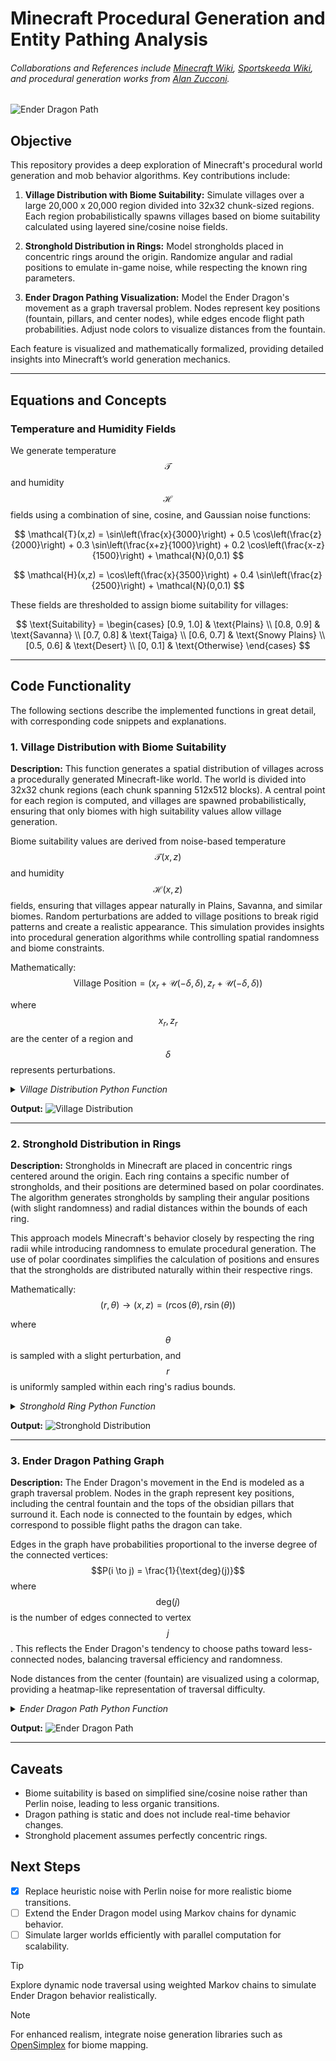 # Minecraft Procedural Generation and Entity Pathing Analysis
###### Collaborations and References include [Minecraft Wiki](https://minecraft.wiki/), [Sportskeeda Wiki](https://wiki.sportskeeda.com/minecraft), and procedural generation works from [Alan Zucconi](https://www.alanzucconi.com/2022/06/05/minecraft-world-generation/).

![Ender Dragon Path](https://github.com/IsolatedSingularity/Minecraft-Generation/blob/main/Plots/ender_dragon_pathing_graph_adjusted.png?raw=true)

## Objective
This repository provides a deep exploration of Minecraft's procedural world generation and mob behavior algorithms. Key contributions include:

1. **Village Distribution with Biome Suitability:** Simulate villages over a large 20,000 x 20,000 region divided into 32x32 chunk-sized regions. Each region probabilistically spawns villages based on biome suitability calculated using layered sine/cosine noise fields.

2. **Stronghold Distribution in Rings:** Model strongholds placed in concentric rings around the origin. Randomize angular and radial positions to emulate in-game noise, while respecting the known ring parameters.

3. **Ender Dragon Pathing Visualization:** Model the Ender Dragon's movement as a graph traversal problem. Nodes represent key positions (fountain, pillars, and center nodes), while edges encode flight path probabilities. Adjust node colors to visualize distances from the fountain.



Each feature is visualized and mathematically formalized, providing detailed insights into Minecraft’s world generation mechanics.

---

## Equations and Concepts

### Temperature and Humidity Fields
We generate temperature $$\mathcal{T}$$ and humidity $$\mathcal{H}$$ fields using a combination of sine, cosine, and Gaussian noise functions:

$$
\mathcal{T}(x,z) = \sin\left(\frac{x}{3000}\right) + 0.5 \cos\left(\frac{z}{2000}\right) + 0.3 \sin\left(\frac{x+z}{1000}\right) + 0.2 \cos\left(\frac{x-z}{1500}\right) + \mathcal{N}(0,0.1)
$$

$$
\mathcal{H}(x,z) = \cos\left(\frac{x}{3500}\right) + 0.4 \sin\left(\frac{z}{2500}\right) + \mathcal{N}(0,0.1)
$$

These fields are thresholded to assign biome suitability for villages:

$$
\text{Suitability} = \begin{cases} 
[0.9, 1.0] & \text{Plains} \\
[0.8, 0.9] & \text{Savanna} \\
[0.7, 0.8] & \text{Taiga} \\
[0.6, 0.7] & \text{Snowy Plains} \\
[0.5, 0.6] & \text{Desert} \\
[0, 0.1] & \text{Otherwise}
\end{cases}
$$

---

## Code Functionality
The following sections describe the implemented functions in great detail, with corresponding code snippets and explanations.

### 1. **Village Distribution with Biome Suitability**

**Description:**
This function generates a spatial distribution of villages across a procedurally generated Minecraft-like world. The world is divided into 32x32 chunk regions (each chunk spanning 512x512 blocks). A central point for each region is computed, and villages are spawned probabilistically, ensuring that only biomes with high suitability values allow village generation. 

Biome suitability values are derived from noise-based temperature $$\mathcal{T}(x,z)$$ and humidity $$\mathcal{H}(x,z)$$ fields, ensuring that villages appear naturally in Plains, Savanna, and similar biomes. Random perturbations are added to village positions to break rigid patterns and create a realistic appearance. This simulation provides insights into procedural generation algorithms while controlling spatial randomness and biome constraints.

Mathematically:
$$\text{Village Position} = (x_r + \mathcal{U}(-\delta, \delta), z_r + \mathcal{U}(-\delta, \delta))$$

where $$x_r, z_r$$ are the center of a region and $$\delta$$ represents perturbations.

<details>
  <summary><i>Village Distribution Python Function</i></summary>

```python
#%% Village distribution and biome suitability [Overworld] - 차단하다


# Create figure and axes
figureVillage, axesVillage = plt.subplots(figsize=(12, 12))
axesVillage.set_facecolor(backgroundColor)
figureVillage.patch.set_facecolor(backgroundColor)

# Define world and region parameters
worldCoordinateRange = 10000  # Total coordinate range for the world (-10,000 to 10,000)
regionBlockSize = 512  # Size of each region in blocks (32x32 chunks)
numberOfRegionsPerAxis = worldCoordinateRange * 2 // regionBlockSize  # Number of regions along one axis

# Generate village positions with reduced density (one per region)
villageXPositions = []
villageZPositions = []

for xRegion in range(-numberOfRegionsPerAxis // 2, numberOfRegionsPerAxis // 2):
    for zRegion in range(-numberOfRegionsPerAxis // 2, numberOfRegionsPerAxis // 2):
        # Calculate the center of the current region
        regionCenterX = xRegion * regionBlockSize + regionBlockSize // 2
        regionCenterZ = zRegion * regionBlockSize + regionBlockSize // 2

        # Randomly decide if a village will spawn in this region (e.g., 40% chance)
        if np.random.rand() < 0.4:  # Adjust probability as needed
            villageXPositions.append(regionCenterX + np.random.uniform(-regionBlockSize // 4, regionBlockSize // 4))
            villageZPositions.append(regionCenterZ + np.random.uniform(-regionBlockSize // 4, regionBlockSize // 4))

# Generate biome suitability values (random for demonstration)
biomeSuitabilityArray = np.random.rand(len(villageXPositions))

# Plot villages with BuPu colormap
scatterPlot = axesVillage.scatter(villageXPositions, villageZPositions,
                                  c=biomeSuitabilityArray,
                                  cmap='BuPu',
                                  alpha=0.6)

# Customize axes appearance
axesVillage.set_xlim(-worldCoordinateRange, worldCoordinateRange)
axesVillage.set_ylim(-worldCoordinateRange, worldCoordinateRange)
axesVillage.set_title('Village Distribution in the Overworld', color=textFontColor, pad=20)
axesVillage.set_xlabel('X Coordinate', color=textFontColor)
axesVillage.set_ylabel('Z Coordinate', color=textFontColor)
axesVillage.grid(True, color=gridLineColor, linestyle='--', alpha=0.5)

# Add colorbar
colorBar = plt.colorbar(scatterPlot)
colorBar.set_label('Biome Suitability', color=textFontColor)
colorBar.ax.yaxis.set_tick_params(color=textFontColor)
plt.setp(plt.getp(colorBar.ax.axes, 'yticklabels'), color=textFontColor)

# Save plot to file with a generic download path
plt.tight_layout()
plt.savefig(os.path.join(downloadPath, "village_distribution.png"), dpi=1000, bbox_inches="tight", facecolor=backgroundColor)
plt.show()
```


</details>

**Output:**
![Village Distribution](https://github.com/IsolatedSingularity/Minecraft-Generation/blob/main/Plots/village_distribution.png?raw=true)

---

### 2. **Stronghold Distribution in Rings**

**Description:**
Strongholds in Minecraft are placed in concentric rings centered around the origin. Each ring contains a specific number of strongholds, and their positions are determined based on polar coordinates. The algorithm generates strongholds by sampling their angular positions (with slight randomness) and radial distances within the bounds of each ring.

This approach models Minecraft's behavior closely by respecting the ring radii while introducing randomness to emulate procedural generation. The use of polar coordinates simplifies the calculation of positions and ensures that the strongholds are distributed naturally within their respective rings.

Mathematically:
$$(r, \theta) \to (x, z) = (r \cos(\theta), r \sin(\theta))$$

where $$\theta$$ is sampled with a slight perturbation, and $$r$$ is uniformly sampled within each ring's radius bounds.

<details>
  <summary><i>Stronghold Ring Python Function</i></summary>

```python
# Ring definitions
ringDefinitions = [
    {'radius': (1280, 2816), 'count': 3, 'color': '#440154'},
    {'radius': (4352, 5888), 'count': 6, 'color': '#443983'},
]

# Generate strongholds
for ring in ringDefinitions:
    r_min, r_max = ring['radius']
    count = ring['count']
    angles = np.linspace(0, 2*np.pi, count, endpoint=False) + np.random.normal(0, np.pi/(count*2), count)
    radii = np.random.uniform(r_min, r_max, count)
    x_positions = radii * np.cos(angles)
    z_positions = radii * np.sin(angles)

    plt.scatter(x_positions, z_positions, color=ring['color'], s=100)

plt.title("Stronghold Distribution in Rings")
plt.show()
```

</details>

**Output:**
![Stronghold Distribution](https://github.com/IsolatedSingularity/Minecraft-Generation/blob/main/Plots/stronghold_distribution.png?raw=true)

---

### 3. **Ender Dragon Pathing Graph**

**Description:**
The Ender Dragon's movement in the End is modeled as a graph traversal problem. Nodes in the graph represent key positions, including the central fountain and the tops of the obsidian pillars that surround it. Each node is connected to the fountain by edges, which correspond to possible flight paths the dragon can take.

Edges in the graph have probabilities proportional to the inverse degree of the connected vertices:
$$P(i \to j) = \frac{1}{\text{deg}(j)}$$
where $$\text{deg}(j)$$ is the number of edges connected to vertex $$j$$. This reflects the Ender Dragon's tendency to choose paths toward less-connected nodes, balancing traversal efficiency and randomness.

Node distances from the center (fountain) are visualized using a colormap, providing a heatmap-like representation of traversal difficulty.

<details>
  <summary><i>Ender Dragon Path Python Function</i></summary>

```python
# Define nodes
outerNodeAngles = np.linspace(0, 2 * np.pi, 12, endpoint=False)
outerNodes = [(100 * np.cos(a), 100 * np.sin(a)) for a in outerNodeAngles]
centerNode = (0, 0)

# Build graph
G = nx.Graph()
G.add_nodes_from(outerNodes + [centerNode])
G.add_edges_from([(centerNode, node) for node in outerNodes])

# Compute inverse degree probabilities
probabilities = [1 / G.degree[node] for node in G.nodes()]

# Color nodes
distances = [np.linalg.norm(node) for node in outerNodes]
nx.draw(G, pos={n: n for n in G.nodes}, node_color=distances, cmap='cool', with_labels=False)
plt.title("Ender Dragon Pathing Graph")
plt.show()
```

</details>

**Output:**
![Ender Dragon Path](https://github.com/IsolatedSingularity/Minecraft-Generation/blob/main/Plots/ender_dragon_pathing_graph_adjusted.png?raw=true)

---

## Caveats
- Biome suitability is based on simplified sine/cosine noise rather than Perlin noise, leading to less organic transitions.
- Dragon pathing is static and does not include real-time behavior changes.
- Stronghold placement assumes perfectly concentric rings.

## Next Steps
- [x] Replace heuristic noise with Perlin noise for more realistic biome transitions.
- [ ] Extend the Ender Dragon model using Markov chains for dynamic behavior.
- [ ] Simulate larger worlds efficiently with parallel computation for scalability.

> [!TIP]
> Explore dynamic node traversal using weighted Markov chains to simulate Ender Dragon behavior realistically.

> [!NOTE]
> For enhanced realism, integrate noise generation libraries such as [OpenSimplex](https://github.com/lmas/opensimplex) for biome mapping.
